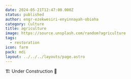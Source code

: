 ```yaml
---
date: 2024-05-21T12:47:00.000Z
status: published
author: engr-ezekwesiri-enyinnayah-obioha
category: Culture
title: agriculture
image: https://source.unsplash.com/random?agriculture
tags:
  - restoration
icon: farm
pack: mdi
layout: ../../../layouts/page.astro
---
```

🏗️ Under Construction 🚧
